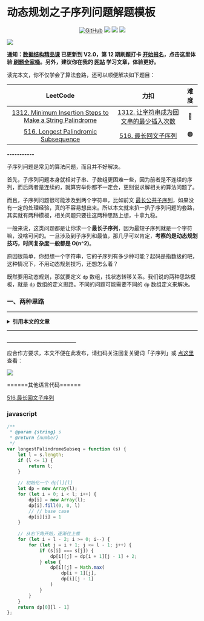 # 动态规划之子序列问题解题模板

<p align='center'>
<a href="https://github.com/labuladong/fucking-algorithm" target="view_window"><img alt="GitHub" src="https://img.shields.io/github/stars/labuladong/fucking-algorithm?label=Stars&style=flat-square&logo=GitHub"></a>
<a href="https://appktavsiei5995.pc.xiaoe-tech.com/index" target="_blank"><img class="my_header_icon" src="https://img.shields.io/static/v1?label=精品课程&message=查看&color=pink&style=flat"></a>
<a href="https://www.zhihu.com/people/labuladong"><img src="https://img.shields.io/badge/%E7%9F%A5%E4%B9%8E-@labuladong-000000.svg?style=flat-square&logo=Zhihu"></a>
<a href="https://space.bilibili.com/14089380"><img src="https://img.shields.io/badge/B站-@labuladong-000000.svg?style=flat-square&logo=Bilibili"></a>
</p>

![](https://labuladong.github.io/algo/images/souyisou1.png)

**通知：[数据结构精品课](https://aep.h5.xeknow.com/s/1XJHEO) 已更新到 V2.0，第 12 期刷题打卡 [开始报名](https://aep.xet.tech/s/XhcRc)，点击这里体验 [刷题全家桶](https://labuladong.gitee.io/algo/images/others/%E5%85%A8%E5%AE%B6%E6%A1%B6.jpg)。另外，建议你在我的 [网站](https://labuladong.gitee.io/algo/) 学习文章，体验更好。**



读完本文，你不仅学会了算法套路，还可以顺便解决如下题目：

| LeetCode | 力扣 | 难度 |
| :----: | :----: | :----: |
| [1312. Minimum Insertion Steps to Make a String Palindrome](https://leetcode.com/problems/minimum-insertion-steps-to-make-a-string-palindrome/) | [1312. 让字符串成为回文串的最少插入次数](https://leetcode.cn/problems/minimum-insertion-steps-to-make-a-string-palindrome/) | 🔴
| [516. Longest Palindromic Subsequence](https://leetcode.com/problems/longest-palindromic-subsequence/) | [516. 最长回文子序列](https://leetcode.cn/problems/longest-palindromic-subsequence/) | 🟠

**-----------**

子序列问题是常见的算法问题，而且并不好解决。

首先，子序列问题本身就相对子串、子数组更困难一些，因为前者是不连续的序列，而后两者是连续的，就算穷举你都不一定会，更别说求解相关的算法问题了。

而且，子序列问题很可能涉及到两个字符串，比如前文 [最长公共子序列](https://labuladong.github.io/article/fname.html?fname=LCS)，如果没有一定的处理经验，真的不容易想出来。所以本文就来扒一扒子序列问题的套路，其实就有两种模板，相关问题只要往这两种思路上想，十拿九稳。

一般来说，这类问题都是让你求一个**最长子序列**，因为最短子序列就是一个字符嘛，没啥可问的。一旦涉及到子序列和最值，那几乎可以肯定，**考察的是动态规划技巧，时间复杂度一般都是 O(n^2)**。

原因很简单，你想想一个字符串，它的子序列有多少种可能？起码是指数级的吧，这种情况下，不用动态规划技巧，还想怎么着？

既然要用动态规划，那就要定义 `dp` 数组，找状态转移关系。我们说的两种思路模板，就是 `dp` 数组的定义思路。不同的问题可能需要不同的 `dp` 数组定义来解决。

### 一、两种思路



<hr>
<details>
<summary><strong>引用本文的文章</strong></summary>

 - [动态规划设计：最长递增子序列](https://labuladong.github.io/article/fname.html?fname=动态规划设计：最长递增子序列)
 - [如何判断回文链表](https://labuladong.github.io/article/fname.html?fname=判断回文链表)
 - [对动态规划进行降维打击](https://labuladong.github.io/article/fname.html?fname=状态压缩技巧)
 - [最优子结构原理和 dp 数组遍历方向](https://labuladong.github.io/article/fname.html?fname=最优子结构)
 - [经典动态规划：最长公共子序列](https://labuladong.github.io/article/fname.html?fname=LCS)

</details><hr>





**＿＿＿＿＿＿＿＿＿＿＿＿＿**

应合作方要求，本文不便在此发布，请扫码关注回复关键词「子序列」或 [点这里](https://appktavsiei5995.pc.xiaoe-tech.com/detail/i_62987943e4b01c509ab8b6aa/1) 查看：

![](https://labuladong.github.io/algo/images/qrcode.jpg)

======其他语言代码======

[516.最长回文子序列](https://leetcode-cn.com/problems/longest-palindromic-subsequence)

### javascript

```js
/**
 * @param {string} s
 * @return {number}
 */
var longestPalindromeSubseq = function (s) {
    let l = s.length;
    if (l <= 1) {
        return l;
    }
		
    // 初始化一个 dp[l][l]
    let dp = new Array(l);
    for (let i = 0; i < l; i++) {
        dp[i] = new Array(l);
        dp[i].fill(0, 0, l)
      	// // base case
        dp[i][i] = 1
    }
  
    // 从右下角开始，逐渐往上推
    for (let i = l - 2; i >= 0; i--) {
        for (let j = i + 1; j <= l - 1; j++) {
            if (s[i] === s[j]) {
                dp[i][j] = dp[i + 1][j - 1] + 2;
            } else {
                dp[i][j] = Math.max(
                    dp[i + 1][j],
                    dp[i][j - 1]
                )
            }
        }
    }
    return dp[0][l - 1]
};
```

